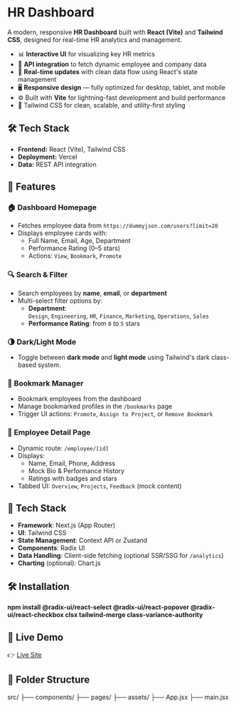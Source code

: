 # HR Dashboard

A modern, responsive **HR Dashboard** built with **React (Vite)** and **Tailwind CSS**, designed for real-time HR analytics and management.


- 📊 **Interactive UI** for visualizing key HR metrics
- 📁 **API integration** to fetch dynamic employee and company data
- 🔄 **Real-time updates** with clean data flow using React's state management
- 🖥️ **Responsive design** — fully optimized for desktop, tablet, and mobile
- ⚙️ Built with **Vite** for lightning-fast development and build performance
- 🎨 Tailwind CSS for clean, scalable, and utility-first styling

## 🛠️ Tech Stack

- **Frontend:** React (Vite), Tailwind CSS
- **Deployment:** Vercel
- **Data:** REST API integration

## 🚀 Features

### 🏠 Dashboard Homepage
- Fetches employee data from `https://dummyjson.com/users?limit=20`
- Displays employee cards with:
  - Full Name, Email, Age, Department
  - Performance Rating (0–5 stars)
  - Actions: `View`, `Bookmark`, `Promote`

### 🔍 Search & Filter
- Search employees by **name**, **email**, or **department**
- Multi-select filter options by:
  - **Department**:  
    `Design`, `Engineering`, `HR`, `Finance`, `Marketing`, `Operations`, `Sales`
  - **Performance Rating**: from `0` to `5` stars

### 🌗 Dark/Light Mode
- Toggle between **dark mode** and **light mode** using Tailwind's dark class-based system.

### 📌 Bookmark Manager
- Bookmark employees from the dashboard
- Manage bookmarked profiles in the `/bookmarks` page
- Trigger UI actions: `Promote`, `Assign to Project`, or `Remove Bookmark`

### 👤 Employee Detail Page
- Dynamic route: `/employee/[id]`
- Displays:
  - Name, Email, Phone, Address
  - Mock Bio & Performance History
  - Ratings with badges and stars
- Tabbed UI: `Overview`, `Projects`, `Feedback` (mock content)

## 🧱 Tech Stack

- **Framework**: Next.js (App Router)
- **UI**: Tailwind CSS
- **State Management**: Context API or Zustand
- **Components**: Radix UI
- **Data Handling**: Client-side fetching (optional SSR/SSG for `/analytics`)
- **Charting** (optional): Chart.js

## 🛠️ Installation
   **npm install @radix-ui/react-select @radix-ui/react-popover @radix-ui/react-checkbox clsx tailwind-merge class-variance-authority**
 

## 📸 Live Demo

👉 [Live Site](https://hr-dashboard-git-main-charan-s-projects-647ac572.vercel.app)

## 📂 Folder Structure


src/
├── components/
├── pages/
├── assets/
├── App.jsx
├── main.jsx
